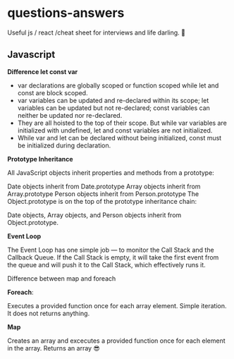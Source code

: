 # questions-answers
Useful js / react /cheat sheet for interviews and life darling. :star_struck:	

## Javascript

**Difference let const var**

- var declarations are globally scoped or function scoped while let and const are block scoped.
- var variables can be updated and re-declared within its scope; let variables can be updated but not re-declared; const variables can neither be updated nor re-declared.
- They are all hoisted to the top of their scope. But while var variables are initialized with undefined, let and const variables are not initialized.
- While var and let can be declared without being initialized, const must be initialized during declaration.

**Prototype Inheritance**

All JavaScript objects inherit properties and methods from a prototype:

Date objects inherit from Date.prototype
Array objects inherit from Array.prototype
Person objects inherit from Person.prototype
The Object.prototype is on the top of the prototype inheritance chain:

Date objects, Array objects, and Person objects inherit from Object.prototype.

**Event Loop**

The Event Loop has one simple job — to monitor the Call Stack and the Callback Queue. If the Call Stack is empty, it will take the first event from the queue and will push it to the Call Stack, which effectively runs it.

Difference between map and foreach

**Foreach**:

Executes a provided function once for each array element.
Simple iteration.
It does not returns anything.


**Map**

Creates an array and excecutes a provided function once for each element in the array.
Returns an array :sunglasses:	
